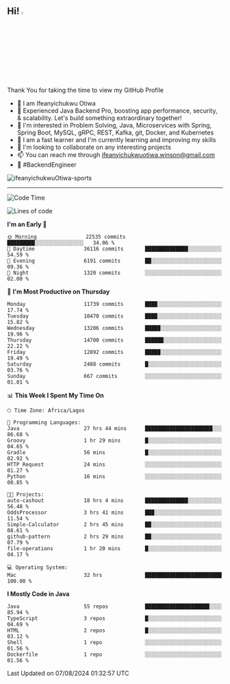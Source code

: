<!-- BLOG-POST-LIST:START --><!-- BLOG-POST-LIST:END -->

## Hi! <img src="https://media.giphy.com/media/hvRJCLFzcasrR4ia7z/giphy.gif" width="4%"> 

Thank You for taking the time to view my GitHub Profile

- 👋 I am Ifeanyichukwu Otiwa
- 🚀 Experienced Java Backend Pro, boosting app performance, security, & scalability. Let's build something extraordinary together!
- 👀 I'm interested in Problem Solving, Java, Microservices with Spring, Spring Boot, MySQL, gRPC, REST, Kafka, git, Docker, and Kubernetes
- 🌱 I am a fast learner and I'm currently learning and improving my skills
- 💞️ I'm looking to collaborate on any interesting projects
- 📫 You can reach me through ifeanyichukwuotiwa.winson@gmail.com
- 🚀 #BackendEngineer

<p align="left" marginTop="10px"> <img src="https://komarev.com/ghpvc/?username=ifeanyichukwuOtiwa-sports&label=Profile%20views&color=0e75b6&style=for-the-badge" alt="ifeanyichukwuOtiwa-sports" /> </p>

***

<!--START_SECTION:waka-->
![Code Time](http://img.shields.io/badge/Code%20Time-2%2C734%20hrs%2042%20mins-blue)

![Lines of code](https://img.shields.io/badge/From%20Hello%20World%20I%27ve%20Written-15.4%20million%20lines%20of%20code-blue)

**I'm an Early 🐤** 

```text
🌞 Morning                22535 commits       █████████░░░░░░░░░░░░░░░░   34.06 % 
🌆 Daytime                36116 commits       ██████████████░░░░░░░░░░░   54.59 % 
🌃 Evening                6191 commits        ██░░░░░░░░░░░░░░░░░░░░░░░   09.36 % 
🌙 Night                  1320 commits        ░░░░░░░░░░░░░░░░░░░░░░░░░   02.00 % 
```
📅 **I'm Most Productive on Thursday** 

```text
Monday                   11739 commits       ████░░░░░░░░░░░░░░░░░░░░░   17.74 % 
Tuesday                  10470 commits       ████░░░░░░░░░░░░░░░░░░░░░   15.82 % 
Wednesday                13206 commits       █████░░░░░░░░░░░░░░░░░░░░   19.96 % 
Thursday                 14700 commits       ██████░░░░░░░░░░░░░░░░░░░   22.22 % 
Friday                   12892 commits       █████░░░░░░░░░░░░░░░░░░░░   19.49 % 
Saturday                 2488 commits        █░░░░░░░░░░░░░░░░░░░░░░░░   03.76 % 
Sunday                   667 commits         ░░░░░░░░░░░░░░░░░░░░░░░░░   01.01 % 
```


📊 **This Week I Spent My Time On** 

```text
🕑︎ Time Zone: Africa/Lagos

💬 Programming Languages: 
Java                     27 hrs 44 mins      ██████████████████████░░░   86.68 % 
Groovy                   1 hr 29 mins        █░░░░░░░░░░░░░░░░░░░░░░░░   04.65 % 
Gradle                   56 mins             █░░░░░░░░░░░░░░░░░░░░░░░░   02.92 % 
HTTP Request             24 mins             ░░░░░░░░░░░░░░░░░░░░░░░░░   01.27 % 
Python                   16 mins             ░░░░░░░░░░░░░░░░░░░░░░░░░   00.85 % 

🐱‍💻 Projects: 
auto-cashout             18 hrs 4 mins       ██████████████░░░░░░░░░░░   56.48 % 
OddsProcessor            3 hrs 41 mins       ███░░░░░░░░░░░░░░░░░░░░░░   11.54 % 
Simple-Calculator        2 hrs 45 mins       ██░░░░░░░░░░░░░░░░░░░░░░░   08.61 % 
github-pattern           2 hrs 29 mins       ██░░░░░░░░░░░░░░░░░░░░░░░   07.79 % 
file-operations          1 hr 20 mins        █░░░░░░░░░░░░░░░░░░░░░░░░   04.17 % 

💻 Operating System: 
Mac                      32 hrs              █████████████████████████   100.00 % 
```

**I Mostly Code in Java** 

```text
Java                     55 repos            █████████████████████░░░░   85.94 % 
TypeScript               3 repos             █░░░░░░░░░░░░░░░░░░░░░░░░   04.69 % 
HTML                     2 repos             █░░░░░░░░░░░░░░░░░░░░░░░░   03.12 % 
Shell                    1 repo              ░░░░░░░░░░░░░░░░░░░░░░░░░   01.56 % 
Dockerfile               1 repo              ░░░░░░░░░░░░░░░░░░░░░░░░░   01.56 % 
```




 Last Updated on 07/08/2024 01:32:57 UTC
<!--END_SECTION:waka-->

<!--
<p align="center">
![trophy](https://github-profile-trophy.vercel.app/?username=ifeanyichukwuOtiwa-sports&theme=onedark) (https://github.com/ryo-ma/github-profile-trophy)
</p>
-->

<!---
ifeanyi-otiwa/ifeanyi-otiwa is a ✨ special ✨ repository because its `README.md` (this file) appears on your GitHub profile.
You can click the Preview link to take a look at your changes.
--->
